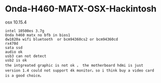 # Onda-H460-MATX-OSX-Hackintosh

osx 10.15.4 

    intel 10500es 3.7g 
    Onda h460 matx no bfb in bios1
    dw1820a wifi bluetooth  or bcm94360cs2 or bcm94360cd
    rx470d
    sata ssd
    audio ok
    usb3 can not detect
    usb2 is ok
    the intgreated graphic is not ok ， the motherboard hdmi is just version 1.4 could not support 4k monitor。so i think buy a video card is a good choice。
    
